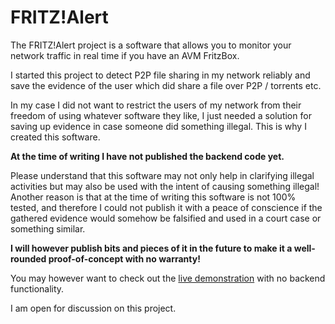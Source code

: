 # FRITZ!Alert

The FRITZ!Alert project is a software that allows you to monitor your network traffic in real time if you have an AVM FritzBox.

I started this project to detect P2P file sharing in my network reliably and save the evidence of the user which did share a file over P2P / torrents etc.

In my case I did not want to restrict the users of my network from their freedom of using whatever software they like, I just needed a solution for saving up evidence in case someone did something illegal. This is why I created this software.

**At the time of writing I have not published the backend code yet.**

Please understand that this software may not only help in clarifying illegal activities but may also be used with the intent of causing something illegal! \
Another reason is that at the time of writing this software is not 100% tested, and therefore I could not publish it with a peace of conscience if the gathered evidence would somehow be falsified and used in a court case or something similar.

**I will however publish bits and pieces of it in the future to make it a well-rounded proof-of-concept with no warranty!**

You may however want to check out the [live demonstration](https://mrom1.github.io/fritzalert-webclient-demo/) with no backend functionality.

I am open for discussion on this project.
